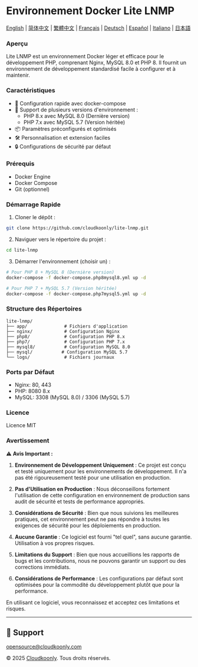 # Environnement Docker Lite LNMP

[English](README.md) | [简体中文](README_zh-CN.md) | [繁體中文](README_zh-TW.md) | [Français](README_FR.md) | [Deutsch](README_DE.md) | [Español](README_ES.md) | [Italiano](README_IT.md) | [日本語](README_JP.md)

### Aperçu
Lite LNMP est un environnement Docker léger et efficace pour le développement PHP, comprenant Nginx, MySQL 8.0 et PHP 8. Il fournit un environnement de développement standardisé facile à configurer et à maintenir.

### Caractéristiques
- 🚀 Configuration rapide avec docker-compose
- 🔧 Support de plusieurs versions d'environnement :
  - PHP 8.x avec MySQL 8.0 (Dernière version)
  - PHP 7.x avec MySQL 5.7 (Version héritée)
- 📦 Paramètres préconfigurés et optimisés
- 🛠️ Personnalisation et extension faciles
- 🔒 Configurations de sécurité par défaut

### Prérequis
- Docker Engine
- Docker Compose
- Git (optionnel)

### Démarrage Rapide
1. Cloner le dépôt :
```bash
git clone https://github.com/cloudkoonly/lite-lnmp.git
```

2. Naviguer vers le répertoire du projet :
```bash
cd lite-lnmp
```

3. Démarrer l'environnement (choisir un) :
```bash
# Pour PHP 8 + MySQL 8 (Dernière version)
docker-compose -f docker-compose.php8mysql8.yml up -d

# Pour PHP 7 + MySQL 5.7 (Version héritée)
docker-compose -f docker-compose.php7mysql5.yml up -d
```

### Structure des Répertoires
```
lite-lnmp/
├── app/              # Fichiers d'application
├── nginx/            # Configuration Nginx
├── php8/             # Configuration PHP 8.x
├── php7/             # Configuration PHP 7.x
├── mysql8/           # Configuration MySQL 8.0
├── mysql/           # Configuration MySQL 5.7
└── logs/             # Fichiers journaux
```

### Ports par Défaut
- Nginx: 80, 443
- PHP: 8080 8.x
- MySQL: 3308 (MySQL 8.0) / 3306 (MySQL 5.7)

### Licence
Licence MIT

### Avertissement
⚠️ **Avis Important :**

1. **Environnement de Développement Uniquement** : Ce projet est conçu et testé uniquement pour les environnements de développement. Il n'a pas été rigoureusement testé pour une utilisation en production.

2. **Pas d'Utilisation en Production** : Nous déconseillons fortement l'utilisation de cette configuration en environnement de production sans audit de sécurité et tests de performance appropriés.

3. **Considérations de Sécurité** : Bien que nous suivions les meilleures pratiques, cet environnement peut ne pas répondre à toutes les exigences de sécurité pour les déploiements en production.

4. **Aucune Garantie** : Ce logiciel est fourni "tel quel", sans aucune garantie. Utilisation à vos propres risques.

5. **Limitations du Support** : Bien que nous accueillions les rapports de bugs et les contributions, nous ne pouvons garantir un support ou des corrections immédiats.

6. **Considérations de Performance** : Les configurations par défaut sont optimisées pour la commodité du développement plutôt que pour la performance.

En utilisant ce logiciel, vous reconnaissez et acceptez ces limitations et risques.

---
## 💬 Support

opensource@cloudkoonly.com

© 2025 [Cloudkoonly](https://www.cloudkoonly.com). Tous droits réservés.
